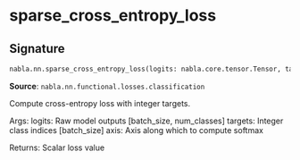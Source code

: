 # sparse_cross_entropy_loss

## Signature

```python
nabla.nn.sparse_cross_entropy_loss(logits: nabla.core.tensor.Tensor, targets: nabla.core.tensor.Tensor, axis: int = -1) -> nabla.core.tensor.Tensor
```

**Source**: `nabla.nn.functional.losses.classification`

Compute cross-entropy loss with integer targets.

Args:
    logits: Raw model outputs [batch_size, num_classes]
    targets: Integer class indices [batch_size]
    axis: Axis along which to compute softmax

Returns:
    Scalar loss value

